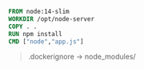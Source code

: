 ```dockerfile
FROM node:14-slim
WORKDIR /opt/node-server
COPY . .
RUN npm install
CMD ["node","app.js"]
```

> .dockerignore -> node_modules/
